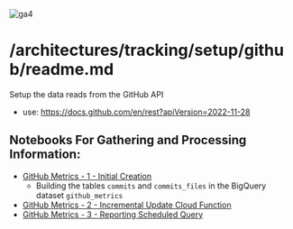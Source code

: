 ![ga4](https://www.google-analytics.com/collect?v=2&tid=G-6VDTYWLKX6&cid=1&en=page_view&sid=1&dl=statmike%2Fvertex-ai-mlops%2Farchitectures%2Ftracking%2Fsetup%2Fgithub&dt=readme.md)

# /architectures/tracking/setup/github/readme.md

Setup the data reads from the GitHub API
- use: https://docs.github.com/en/rest?apiVersion=2022-11-28

## Notebooks For Gathering and Processing Information:
- [GitHub Metrics - 1 - Initial Creation](./GitHub%20Metrics%20-%201%20-%20Initial%20Creation.ipynb)
    - Building the tables `commits` and `commits_files` in the BigQuery dataset `github_metrics`
- [GitHub Metrics - 2 - Incremental Update Cloud Function](./GitHub%20Metrics%20-%202%20-%20Incremental%20Update%20Cloud%20Function.ipynb)
- [GitHub Metrics - 3 - Reporting Scheduled Query](./GitHub%20Metrics%20-%203%20-%20Reporting%20Scheduled%20Query.ipynb)
